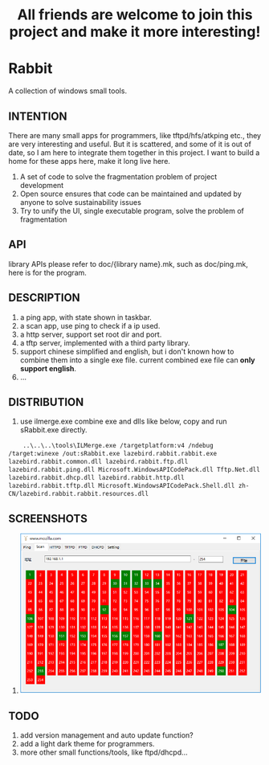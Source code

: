 
# <center>All friends are welcome to join this project and make it more interesting!</center>

# Rabbit
A collection of windows small tools.

## INTENTION  
There are many small apps for programmers, like tftpd/hfs/atkping etc., they are very interesting and useful.
But it is scattered, and some of it is out of date, so I am here to integrate them together in this project.
I want to build a home for these apps here, make it long live here.
1. A set of code to solve the fragmentation problem of project development
2. Open source ensures that code can be maintained and updated by anyone to solve sustainability issues
3. Try to unify the UI, single executable program, solve the problem of fragmentation

## API
library APIs please refer to doc/{library name}.mk, such as doc/ping.mk, here is for the program.

## DESCRIPTION
1. a ping app, with state shown in taskbar.
2. a scan app, use ping to check if a ip used.
3. a http server, support set root dir and port.
4. a tftp server, implemented with a third party library.
5. support chinese simplified and english, but i don't known how to combine them into a single exe file. current combined exe file can **only support english**.
6. ...

## DISTRIBUTION
1. use ilmerge.exe combine exe and dlls like below, copy and run sRabbit.exe directly.  
```
	..\..\..\tools\ILMerge.exe /targetplatform:v4 /ndebug /target:winexe /out:sRabbit.exe lazebird.rabbit.rabbit.exe lazebird.rabbit.common.dll lazebird.rabbit.ftp.dll lazebird.rabbit.ping.dll Microsoft.WindowsAPICodePack.dll Tftp.Net.dll lazebird.rabbit.dhcp.dll lazebird.rabbit.http.dll lazebird.rabbit.tftp.dll Microsoft.WindowsAPICodePack.Shell.dll zh-CN/lazebird.rabbit.rabbit.resources.dll
```

## SCREENSHOTS
1. ![Alt ?](./Screenshots.PNG)  

## TODO
1. add version management and auto update function?
2. add a light dark theme for programmers.
3. more other small functions/tools, like ftpd/dhcpd...
